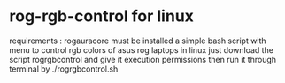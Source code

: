 # rog-rgb-control for linux
requirements : rogauracore must be installed
a simple bash script with menu to control rgb colors of asus rog laptops in linux
just download the script rogrgbcontrol and give it execution permissions
then run it through terminal by ./rogrgbcontrol.sh

